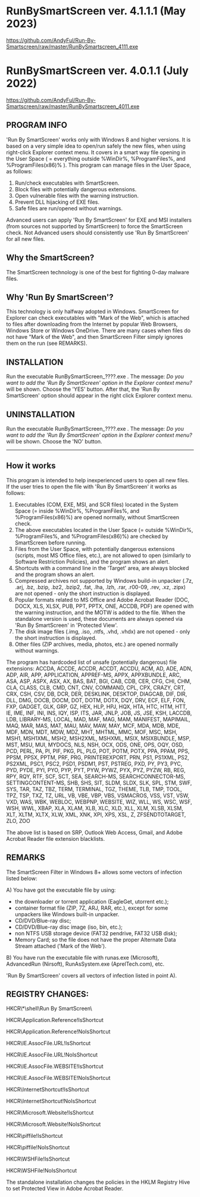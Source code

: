 # RunBySmartScreen ver. 4.1.1.1 (May 2023)
https://github.com/AndyFul/Run-By-Smartscreen/raw/master/RunBySmartscreen_4111.exe

# RunBySmartScreen ver. 4.0.1.1 (July 2022)
https://github.com/AndyFul/Run-By-Smartscreen/raw/master/RunBySmartscreen_4011.exe

## PROGRAM INFO

'Run By SmartScreen' works only with Windows 8 and higher versions.
It is based on a very simple idea to open/run safely the new files, when using right-click Explorer context menu. It covers in a smart 
way file opening in the User Space ( = everything outside %WinDir%, %ProgramFiles%, and %ProgramFiles(x86)% ). 
This program can manage files in the User Space, as follows:
1. Run/check executables with SmartScreen.
2. Block files with potentially dangerous extensions.
3. Open vulnerable files with the warning instruction.
4. Prevent DLL hijacking of EXE files.
5. Safe files are run/opened without warnings.

Advanced users can apply 'Run By SmartScreen' for EXE and MSI installers (from sources not supported by SmartScreen) to force the 
SmartScreen check. Not Advanced users should consistently use 'Run By SmartScreen' for all new files.


## Why the SmartScreen?

The SmartScreen technology is one of the best for fighting 0-day malware files.

## Why 'Run By SmartScreen'?

This technology is only halfway adopted in Windows. SmartScreen for Explorer can check executables with "Mark of the Web", which is 
attached to files after downloading from the Internet by popular Web Browsers, Windows Store or Windows OneDrive. There are many cases 
when files do not have "Mark of the Web", and then SmartScreen Filter simply ignores them on the run (see REMARKS).


## INSTALLATION

Run the executable  RunBySmartScreen_????.exe . The message: *Do you want to add the 'Run By SmartScreen' option in the Explorer 
context menu?* will be shown. Choose the 'YES' button. After that, the 'Run By SmartScreen' option should appear in the right click 
Explorer context menu.


## UNINSTALLATION

Run the executable  RunBySmartScreen_????.exe . The message: *Do you want to add the 'Run By SmartScreen' option in the Explorer 
context menu?* will be shown. Choose the 'NO' button.


--------------------------------------------------------------------------------------------------------------------------------------

## How it works

This program is intended to help inexperienced users to open all new files. If the user tries to open the file with 'Run By SmartScreen' it works as follows:
1. Executables (COM, EXE, MSI, and SCR files) located in the System Space (= inside %WinDir%, %ProgramFiles%, and %ProgramFiles(x86)%) are opened normally, without SmartScreen check.
2. The above executables located in the User Space (= outside %WinDir%, %ProgramFiles%, and %ProgramFiles(x86)%) are checked by
   SmartScreen before running.
3. Files from the User Space, with potentially dangerous extensions (scripts, most MS Office files, etc.), are not allowed to open 
   (similarly to Software Restriction Policies), and the program shows an alert.
4. Shortcuts with a command line in the 'Target' area, are always blocked and the program shows an alert.
5. Compressed archives not supported by Windows build-in unpacker  (.7z, .arj, .bz, .bzip, .bz2, .bzip2, .fat, .lha, .lzh, .rar, 
   .r00-09, .rev, .xz, .zipx) are not opened - only the short instruction is displayed.
6. Popular formats related to MS Office and Adobe Acrobat Reader (DOC, DOCX, XLS, XLSX, PUB, PPT, PPTX, ONE, ACCDB, PDF) are opened 
   with the warning instruction, and the MOTW is added to the file. When the standalone version is used, these documents are always 
   opened via 'Run By SmartScreen' in 'Protected View'. 
7. The disk image files (.img, .iso, .ntfs, .vhd, .vhdx) are not opened - only the short instruction is displayed.
8. Other files (ZIP archives, media, photos, etc.) are opened normally without warnings.

The program has hardcoded list of unsafe (potentially dangerous) file extensions:
ACCDA, ACCDE, ACCDR, ACCDT, ACCDU, ACM, AD, ADE, ADN, ADP, AIR, APP, APPLICATION, APPREF-MS, APPX, APPXBUNDLE, ARC, ASA, ASP, ASPX, 
ASX, AX, BAS, BAT, BGI, CAB, CDB, CER, CFG, CHI, CHM, CLA, CLASS, CLB, CMD, CNT, CNV, COMMAND, CPL, CPX, CRAZY, CRT, CRX, CSH, CSV, 
DB, DCR, DER, DESKLINK, DESKTOP, DIAGCAB, DIF, DIR, DLL, DMG, DOCB, DOCM, DOT, DOTM, DOTX, DQY, DRV, ECF, ELF, FON, FXP, GADGET, GLK, 
GRP, GZ, HEX, HLP, HPJ, HQX, HTA, HTC, HTM, HTT, IE, IME, INF, INI, INS, IQY, ISP, ITS, JAR, JNLP, JOB, JS, JSE, KSH, LACCDB, LDB, 
LIBRARY-MS, LOCAL, MAD, MAF, MAG, MAM, MANIFEST, MAPIMAIL, MAQ, MAR, MAS, MAT, MAU, MAV, MAW, MAY, MCF, MDA, MDB, MDE, MDF, MDN, MDT, 
MDW, MDZ, MHT, MHTML, MMC, MOF, MSC, MSH, MSH1, MSH1XML, MSH2, MSH2XML, MSHXML, MSIX, MSIXBUNDLE, MSP, MST, MSU, MUI, MYDOCS, NLS, 
NSH, OCX, ODS, ONE, OPS, OQY, OSD, PCD, PERL, PA, PI, PIF, PKG, PL, PLG, POT, POTM, POTX, PPA, PPAM, PPS, PPSM, PPSX, PPTM, PRF, PRG, 
PRINTEREXPORT, PRN, PS1, PS1XML, PS2, PS2XML, PSC1, PSC2, PSD1, PSDM1, PST, PSTREG, PXD, PY, PY3, PYC, PYD, PYDE, PYI, PYO, PYP, PYT, 
PYW, PYWZ, PYX, PYZ, PYZW, RB, REG, RPY, RQY, RTF, SCF, SCT, SEA, SEARCH-MS, SEARCHCONNECTOR-MS, SETTINGCONTENT-MS, SHB, SHS, SIT, 
SLDM, SLDX, SLK, SPL, STM, SWF, SYS, TAR, TAZ, TBZ, TERM, TERMINAL, TGZ, THEME, TLB, TMP, TOOL, TPZ, TSP, TXZ, TZ, URL, VB, VBE, VBP, 
VBS, VSMACROS, VSS, VST, VSW, VXD, WAS, WBK, WEBLOC, WEBPNP, WEBSITE, WIZ, WLL, WS, WSC, WSF, WSH, WWL, XBAP, XLA, XLAM, XLB, XLC, 
XLD, XLL, XLM, XLSB, XLSM, XLT, XLTM, XLTX, XLW, XML, XNK, XPI, XPS, XSL, Z, ZFSENDTOTARGET, ZLO, ZOO

The above list is based on SRP, Outlook Web Access, Gmail, and Adobe Acrobat Reader file extension blacklists.


## REMARKS

The SmartScreen Filter in Windows 8+ allows some vectors of infection listed below:

A) You have got the executable file by using:
* the downloader or torrent application (EagleGet, utorrent etc.);
* container format file (ZIP, 7Z, ARJ, RAR, etc.), except for some unpackers like Windows built-in unpacker.
* CD/DVD/Blue-ray disc;
* CD/DVD/Blue-ray disc image (iso, bin, etc.);
* non NTFS USB storage device (FAT32 pendrive, FAT32 USB disk);
* Memory Card;
so the file does not have the proper Alternate Data Stream attached ('Mark of the Web').

B) You have run the executable file with runas.exe (Microsoft), AdvancedRun (Nirsoft), RunAsSystem.exe (AprelTech.com), etc.

'Run By SmartScreen' covers all vectors of infection listed in point A).



## REGISTRY CHANGES:

HKCR\\*\shell\Run By SmartScreen\

HKCR\Application.Reference!IsShortcut

HKCR\Application.Reference!NoIsShortcut

HKCR\IE.AssocFile.URL!IsShortcut

HKCR\IE.AssocFile.URL!NoIsShortcut

HKCR\IE.AssocFile.WEBSITE!IsShortcut

HKCR\IE.AssocFile.WEBSITE!NoIsShortcut

HKCR\InternetShortcut!IsShortcut

HKCR\InternetShortcut!NoIsShortcut

HKCR\Microsoft.Website!IsShortcut

HKCR\Microsoft.Website!NoIsShortcut

HKCR\piffile!IsShortcut

HKCR\piffile!NoIsShortcut

HKCR\WSHFile!IsShortcut

HKCR\WSHFile!NoIsShortcut


The standalone installation changes the policies in the HKLM Registry Hive to set Protected View in Adobe Acrobat Reader.

